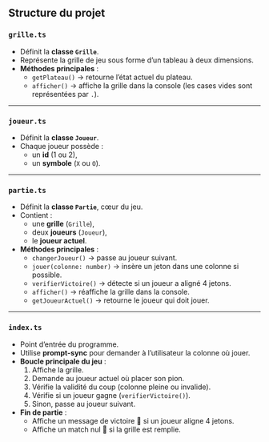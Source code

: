 ## Structure du projet

### `grille.ts`
- Définit la **classe `Grille`**.
- Représente la grille de jeu sous forme d’un tableau à deux dimensions.
- **Méthodes principales** :
  - `getPlateau()` → retourne l’état actuel du plateau.
  - `afficher()` → affiche la grille dans la console (les cases vides sont représentées par `.`).

---

### `joueur.ts`
- Définit la **classe `Joueur`**.
- Chaque joueur possède :
  - un **id** (1 ou 2),
  - un **symbole** (`X` ou `O`).

---

### `partie.ts`
- Définit la **classe `Partie`**, cœur du jeu.
- Contient :
  - une **grille** (`Grille`),
  - deux **joueurs** (`Joueur`),
  - le **joueur actuel**.
- **Méthodes principales** :
  - `changerJoueur()` → passe au joueur suivant.
  - `jouer(colonne: number)` → insère un jeton dans une colonne si possible.
  - `verifierVictoire()` → détecte si un joueur a aligné 4 jetons.
  - `afficher()` → réaffiche la grille dans la console.
  - `getJoueurActuel()` → retourne le joueur qui doit jouer.

---

### `index.ts`
- Point d’entrée du programme.
- Utilise **prompt-sync** pour demander à l’utilisateur la colonne où jouer.
- **Boucle principale du jeu** :
  1. Affiche la grille.
  2. Demande au joueur actuel où placer son pion.
  3. Vérifie la validité du coup (colonne pleine ou invalide).
  4. Vérifie si un joueur gagne (`verifierVictoire()`).
  5. Sinon, passe au joueur suivant.
- **Fin de partie** :
  - Affiche un message de victoire 🎉 si un joueur aligne 4 jetons.
  - Affiche un match nul 🤝 si la grille est remplie.
